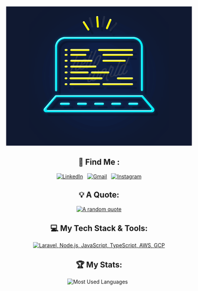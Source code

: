 <div align="center">

[![Hello World, I'm Padias!](assets/header.gif)](https://github.com/fadiaskeyn)

## 🤝 Find Me :
[![LinkedIn](https://skillicons.dev/icons?i=linkedin)](https://id.linkedin.com/in/fadias-nur-ahmadi-9a7512292) &nbsp;
[![Gmail](https://skillicons.dev/icons?i=gmail)](mailto:jasper.d.fadiaskeyn@gmail.com?subject=Heyyy) &nbsp;
[![Instagram](https://skillicons.dev/icons?i=instagram)](https://www.instagram.com/padias.fdev)

## 💡 A Quote:

[![A random quote](https://quotes-github-readme.vercel.app/api?type=horizontal&theme=dark)](https://github.com/piyushsuthar/github-readme-quotes)

## 💻 My Tech Stack & Tools:

[![Laravel, Node.js, JavaScript, TypeScript, AWS, GCP](https://skillicons.dev/icons?i=laravel,nodejs,js,gcp,docker,jenkins,grafana,go,linux,vue,flutter,angular,supabase,firebase,redis,nginx,mysql,php,sass,tailwind,mongodb)](https://www.instagram.com/padias.fdev)
## 🏆 My Stats:

<p>
    <img height=175 alt="Most Used Languages" src="https://github-readme-stats.vercel.app/api/top-langs/?username=fadiaskeyn&layout=compact&theme=dark" />&nbsp;&nbsp;
</p>


</div>
